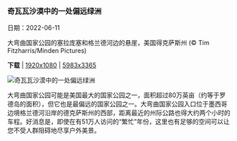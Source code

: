 ### 奇瓦瓦沙漠中的一处偏远绿洲

日期：2022-06-11

大弯曲国家公园的塞拉庞塞和格兰德河边的悬崖，美国得克萨斯州 (© Tim Fitzharris/Minden Pictures)

**下载**  |  [1920x1080](https://cn.bing.com/th?id=OHR.SierraPonce_ZH-CN9720358958_1920x1080.jpg)  |  [5983x3365](https://cn.bing.com/th?id=OHR.SierraPonce_ZH-CN9720358958_UHD.jpg)

![奇瓦瓦沙漠中的一处偏远绿洲](https://cn.bing.com/th?id=OHR.SierraPonce_ZH-CN9720358958_1920x1080.jpg "大弯曲国家公园的塞拉庞塞和格兰德河边的悬崖，美国得克萨斯州 (© Tim Fitzharris/Minden Pictures)")

大弯曲国家公园可能是美国最大的国家公园之一，面积超过80万英亩（约等于罗德岛的面积），但它也是最偏远的国家公园之一。大弯曲国家公园入口位于墨西哥边境格兰德河沿岸的德克萨斯州的西部，距离最近的州际公路也得大约两个小时的车程。好消息是，即使在有51万人访问的“繁忙”年份，这里也有足够的空间可以让您不受人群阻碍地尽享户外美景。
